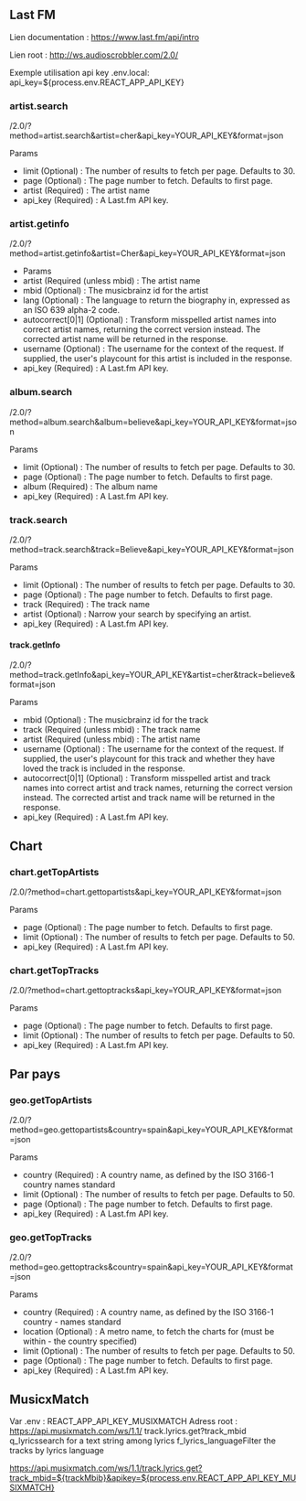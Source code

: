 ## Last FM
Lien documentation : https://www.last.fm/api/intro

Lien root : http://ws.audioscrobbler.com/2.0/

Exemple utilisation api key .env.local:
api_key=${process.env.REACT_APP_API_KEY}


### artist.search

/2.0/?method=artist.search&artist=cher&api_key=YOUR_API_KEY&format=json

Params
- limit (Optional) : The number of results to fetch per page. Defaults to 30.
- page (Optional) : The page number to fetch. Defaults to first page.
- artist (Required) : The artist name
- api_key (Required) : A Last.fm API key.

### artist.getinfo

/2.0/?method=artist.getinfo&artist=Cher&api_key=YOUR_API_KEY&format=json

- Params
- artist (Required (unless mbid) : The artist name
- mbid (Optional) : The musicbrainz id for the artist
- lang (Optional) : The language to return the biography in, expressed as an ISO 639 alpha-2 code.
- autocorrect[0|1] (Optional) : Transform misspelled artist names into correct artist names, returning the correct version instead. The corrected artist name will be returned in the response.
- username (Optional) : The username for the context of the request. If supplied, the user's playcount for this artist is included in the response.
- api_key (Required) : A Last.fm API key.

### album.search

/2.0/?method=album.search&album=believe&api_key=YOUR_API_KEY&format=json

Params
- limit (Optional) : The number of results to fetch per page. Defaults to 30.
- page (Optional) : The page number to fetch. Defaults to first page.
- album (Required) : The album name
- api_key (Required) : A Last.fm API key.

### track.search

/2.0/?method=track.search&track=Believe&api_key=YOUR_API_KEY&format=json

Params
- limit (Optional) : The number of results to fetch per page. Defaults to 30.
- page (Optional) : The page number to fetch. Defaults to first page.
- track (Required) : The track name
- artist (Optional) : Narrow your search by specifying an artist.
- api_key (Required) : A Last.fm API key.

#### track.getInfo

/2.0/?method=track.getInfo&api_key=YOUR_API_KEY&artist=cher&track=believe&format=json

Params
- mbid (Optional) : The musicbrainz id for the track
- track (Required (unless mbid) : The track name
- artist (Required (unless mbid) : The artist name
- username (Optional) : The username for the context of the request. If supplied, the user's playcount for this track and whether they have loved the track is included in the response.
- autocorrect[0|1] (Optional) : Transform misspelled artist and track names into correct artist and track names, returning the correct version instead. The corrected artist and track name will be returned in the response.
- api_key (Required) : A Last.fm API key.


## Chart

### chart.getTopArtists

/2.0/?method=chart.gettopartists&api_key=YOUR_API_KEY&format=json

Params
- page (Optional) : The page number to fetch. Defaults to first page.
- limit (Optional) : The number of results to fetch per page. Defaults to 50.
- api_key (Required) : A Last.fm API key.

### chart.getTopTracks

/2.0/?method=chart.gettoptracks&api_key=YOUR_API_KEY&format=json

Params
- page (Optional) : The page number to fetch. Defaults to first page.
- limit (Optional) : The number of results to fetch per page. Defaults to 50.
- api_key (Required) : A Last.fm API key.


## Par pays

### geo.getTopArtists

/2.0/?method=geo.gettopartists&country=spain&api_key=YOUR_API_KEY&format=json

Params
- country (Required) : A country name, as defined by the ISO 3166-1 country names standard
- limit (Optional) : The number of results to fetch per page. Defaults to 50.
- page (Optional) : The page number to fetch. Defaults to first page.
- api_key (Required) : A Last.fm API key.

### geo.getTopTracks

/2.0/?method=geo.gettoptracks&country=spain&api_key=YOUR_API_KEY&format=json

Params
- country (Required) : A country name, as defined by the ISO 3166-1 country - names standard
- location (Optional) : A metro name, to fetch the charts for (must be within - the country specified)
- limit (Optional) : The number of results to fetch per page. Defaults to 50.
- page (Optional) : The page number to fetch. Defaults to first page.
- api_key (Required) : A Last.fm API key.


## MusicxMatch

Var .env : REACT_APP_API_KEY_MUSIXMATCH
Adress root : https://api.musixmatch.com/ws/1.1/
track.lyrics.get?track_mbid
q_lyricssearch for a text string among lyrics
f_lyrics_languageFilter the tracks by lyrics language

https://api.musixmatch.com/ws/1.1/track.lyrics.get?track_mbid=${trackMbib}&apikey=${process.env.REACT_APP_API_KEY_MUSIXMATCH}
